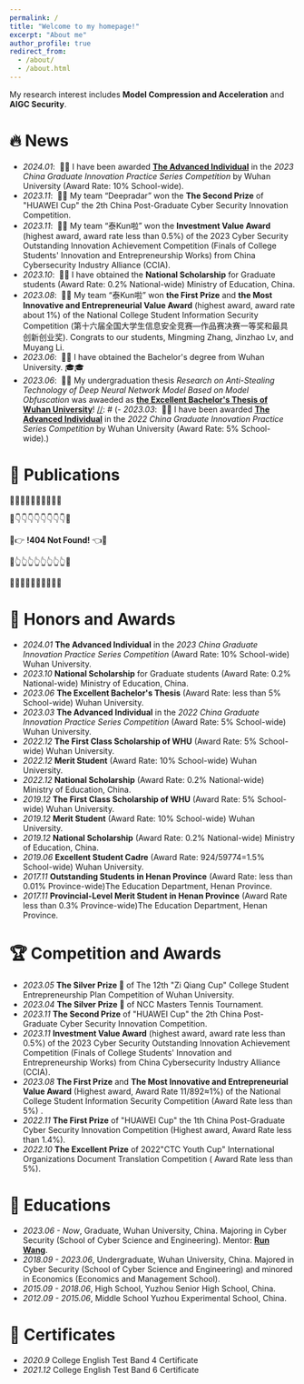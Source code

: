 ```yaml
---
permalink: /
title: "Welcome to my homepage!"
excerpt: "About me"
author_profile: true
redirect_from: 
  - /about/
  - /about.html
---
```


My research interest includes **Model Compression and Acceleration**  and  **AIGC Security**. 

[//]: # (I have published more than 100 papers at the top international AI conferences with total <a href='https://scholar.google.com/citations?user=DhtAFkwAAAAJ'>google scholar citations <strong><span id='total_cit'>260000+</span></strong></a> &#40;You can also use google scholar badge <a href='https://scholar.google.com/citations?user=DhtAFkwAAAAJ'><img src="https://img.shields.io/endpoint?url={{ url | url_encode }}&logo=Google%20Scholar&labelColor=f6f6f6&color=9cf&style=flat&label=citations"></a>&#41;.)

# 🔥 News
- *2024.01*: &nbsp;🎉🎉 I have been awarded [**The Advanced Individual**](https://ygb.whu.edu.cn/info/1086/21275.htm) in the *2023 China Graduate Innovation Practice Series Competition* by Wuhan University (Award Rate: 10% School-wide).
- *2023.11*: &nbsp;🎉🎉 My team “Deepradar” won the **The Second Prize** of "HUAWEI Cup" the 2th China Post-Graduate Cyber Security Innovation Competition.
- *2023.11*: &nbsp;🎉🎉 My team “泰Kun啦” won the **Investment Value Award** (highest award, award rate less than 0.5%) of the 2023 Cyber Security Outstanding Innovation Achievement Competition (Finals of College Students' Innovation and Entrepreneurship Works) from China Cybersecurity Industry Alliance (CCIA).
- *2023.10*: &nbsp;🎉🎉 I have obtained the **National Scholarship** for Graduate students (Award Rate: 0.2% National-wide) Ministry of Education, China.
- *2023.08*: &nbsp;🎉🎉 My team “泰Kun啦” won **the First Prize** and **the Most Innovative and Entrepreneurial Value Award** (highest award, award rate about 1%) of the National College Student Information Security Competition (第十六届全国大学生信息安全竞赛—作品赛决赛一等奖和最具创新创业奖). Congrats to our students, Mingming Zhang, Jinzhao Lv, and Muyang Li.
- *2023.06*: &nbsp;🎉🎉 I have obtained the Bachelor's degree from Wuhan University. 🎓🎓
- *2023.06*: &nbsp;🎉🎉 My undergraduation thesis *Research on Anti-Stealing Technology of Deep Neural Network Model Based on Model Obfuscation* was awaeded as [**the Excellent Bachelor's Thesis of Wuhan University**](https://uc.whu.edu.cn/info/1517/16569.htm)! 
[//]: # (- *2023.03*: &nbsp;🎉🎉 I have been awarded [**The Advanced Individual**](https://ygb.whu.edu.cn/info/1086/20392.htm) in the *2022 China Graduate Innovation Practice Series Competition* by Wuhan University (Award Rate: 5% School-wide).)

# 📝 Publications 
🤣🤣🤣🤣🤣🤣🤣🤣🤣🤣

🤣👇👇👇👇👇👇👇👇🤣

🤣👉 **!404  Not  Found!** 👈🤣

🤣👆👆👆👆👆👆👆👆🤣

🤣🤣🤣🤣🤣🤣🤣🤣🤣🤣

[//]: # ()
[//]: # (<div class='paper-box'><div class='paper-box-image'><div><div class="badge">CVPR 2016</div><img src='images/500x300.png' alt="sym" width="100%"></div></div>)

[//]: # (<div class='paper-box-text' markdown="1">)

[//]: # ()
[//]: # ([Deep Residual Learning for Image Recognition]&#40;https://openaccess.thecvf.com/content_cvpr_2016/papers/He_Deep_Residual_Learning_CVPR_2016_paper.pdf&#41;)

[//]: # ()
[//]: # (**Kaiming He**, Xiangyu Zhang, Shaoqing Ren, Jian Sun)

[//]: # ()
[//]: # ([**Project**]&#40;https://scholar.google.com/citations?view_op=view_citation&hl=zh-CN&user=DhtAFkwAAAAJ&citation_for_view=DhtAFkwAAAAJ:ALROH1vI_8AC&#41; <strong><span class='show_paper_citations' data='DhtAFkwAAAAJ:ALROH1vI_8AC'></span></strong>)

[//]: # (- Lorem ipsum dolor sit amet, consectetur adipiscing elit. Vivamus ornare aliquet ipsum, ac tempus justo dapibus sit amet. )

[//]: # (</div>)

[//]: # (</div>)

[//]: # ()
[//]: # (- [Lorem ipsum dolor sit amet, consectetur adipiscing elit. Vivamus ornare aliquet ipsum, ac tempus justo dapibus sit amet]&#40;https://github.com&#41;, A, B, C, **CVPR 2020**)

# 🏅 Honors and Awards
- *2024.01* **The Advanced Individual** in the *2023 China Graduate Innovation Practice Series Competition* (Award Rate: 10% School-wide) Wuhan University.
- *2023.10* **National Scholarship** for Graduate students (Award Rate: 0.2% National-wide) Ministry of Education, China.
- *2023.06* **The Excellent Bachelor's Thesis** (Award Rate: less than 5% School-wide) Wuhan University.
- *2023.03* **The Advanced Individual** in the *2022 China Graduate Innovation Practice Series Competition* (Award Rate: 5% School-wide) Wuhan University.
- *2022.12* **The First Class Scholarship of WHU** (Award Rate: 5% School-wide) Wuhan University.
- *2022.12* **Merit Student** (Award Rate: 10% School-wide) Wuhan University.
- *2022.12* **National Scholarship** (Award Rate: 0.2% National-wide) Ministry of Education, China.
- *2019.12* **The First Class Scholarship of WHU** (Award Rate: 5% School-wide) Wuhan University.
- *2019.12* **Merit Student** (Award Rate: 10% School-wide) Wuhan University.
- *2019.12* **National Scholarship** (Award Rate: 0.2% National-wide) Ministry of Education, China.
- *2019.06* **Excellent Student Cadre** (Award Rate: 924/59774=1.5% School-wide) Wuhan University.
- *2017.11* **Outstanding Students in Henan Province** (Award Rate: less than 0.01% Province-wide)The Education Department, Henan Province.
- *2017.11* **Provincial-Level Merit Student in Henan Province** (Award Rate less than 0.3% Province-wide)The Education Department, Henan Province.

# 🏆 Competition and Awards
- *2023.05* **The Silver Prize 🥈** of The 12th "Zi Qiang Cup" College Student Entrepreneurship Plan Competition of Wuhan University.
- *2023.04* **The Silver Prize 🥈** of NCC Masters Tennis Tournament.
- *2023.11* **The Second Prize** of "HUAWEI Cup" the 2th China Post-Graduate Cyber Security Innovation Competition.
- *2023.11* **Investment Value Award** (highest award, award rate less than 0.5%) of the 2023 Cyber Security Outstanding Innovation Achievement Competition (Finals of College Students' Innovation and Entrepreneurship Works) from China Cybersecurity Industry Alliance (CCIA).
- *2023.08* **The First Prize** and **The Most Innovative and Entrepreneurial Value Award** (Highest award, Award Rate 11/892≈1%) of the National College Student Information Security Competition (Award Rate less than 5%) .
- *2022.11* **The First Prize** of "HUAWEI Cup" the 1th China Post-Graduate Cyber Security Innovation Competition (Highest award, Award Rate less than 1.4%).
- *2022.10* **The Excellent Prize** of 2022"CTC Youth Cup" International Organizations Document Translation Competition ( Award Rate less than 5%).

# 📖 Educations
- *2023.06 - Now*, Graduate, Wuhan University, China. Majoring in Cyber Security (School of Cyber Science and Engineering). Mentor: [**Run Wang**](http://wangrun.github.io/).
- *2018.09 - 2023.06*, Undergraduate, Wuhan University, China. Majored in Cyber Security (School of Cyber Science and Engineering) and minored in Economics (Economics and Management School).
- *2015.09 - 2018.06*, High School, Yuzhou Senior High School, China.
- *2012.09 - 2015.06*, Middle School Yuzhou Experimental School, China.

# 🎉 Certificates
- *2020.9* College English Test Band 4 Certificate
- *2021.12* College English Test Band 6 Certificate
